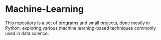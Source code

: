 # Machine-Learning
This repository is a set of programs and small projects, done mostly in Python, exploring various machine learning-based techniques commonly used in data science.
